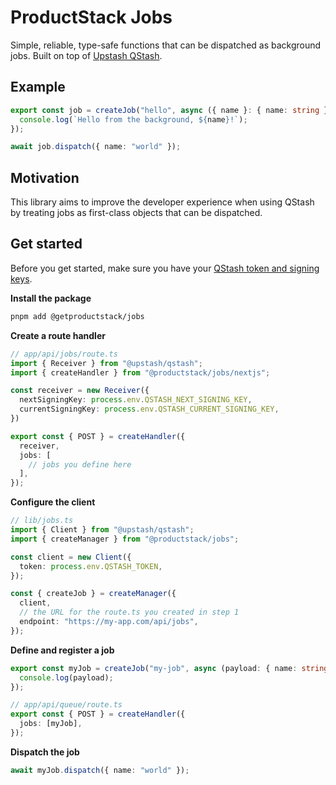 # ProductStack Jobs

Simple, reliable, type-safe functions that can be dispatched as background jobs. Built on top of [Upstash QStash](https://upstash.com/docs/qstash/).

## Example

```ts
export const job = createJob("hello", async ({ name }: { name: string }) => {
  console.log(`Hello from the background, ${name}!`);
});

await job.dispatch({ name: "world" });
```

## Motivation

This library aims to improve the developer experience when using QStash by treating jobs as first-class objects that can be dispatched.

## Get started

Before you get started, make sure you have your [QStash token and signing keys](https://upstash.com/docs/qstash/overall/getstarted#get-your-token).

**Install the package**

```sh
pnpm add @getproductstack/jobs
```
  
**Create a route handler**

```ts
// app/api/jobs/route.ts
import { Receiver } from "@upstash/qstash";
import { createHandler } from "@productstack/jobs/nextjs";

const receiver = new Receiver({
  nextSigningKey: process.env.QSTASH_NEXT_SIGNING_KEY,
  currentSigningKey: process.env.QSTASH_CURRENT_SIGNING_KEY,
})

export const { POST } = createHandler({
  receiver,
  jobs: [
    // jobs you define here
  ],
});
```

**Configure the client**

```ts
// lib/jobs.ts
import { Client } from "@upstash/qstash";
import { createManager } from "@productstack/jobs";

const client = new Client({
  token: process.env.QSTASH_TOKEN,
});

const { createJob } = createManager({
  client,
  // the URL for the route.ts you created in step 1
  endpoint: "https://my-app.com/api/jobs",
});
```

**Define and register a job**

```ts
export const myJob = createJob("my-job", async (payload: { name: string }) => {
  console.log(payload);
});

// app/api/queue/route.ts
export const { POST } = createHandler({
  jobs: [myJob],
});
```

**Dispatch the job**

```ts
await myJob.dispatch({ name: "world" });
```
